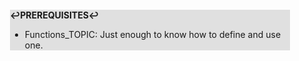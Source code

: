 <div style="margin:2em; background-color: #e0e0e0;">

<strong>↩PREREQUISITES↩</strong>

 * Functions_TOPIC: Just enough to know how to define and use one.

</div>

